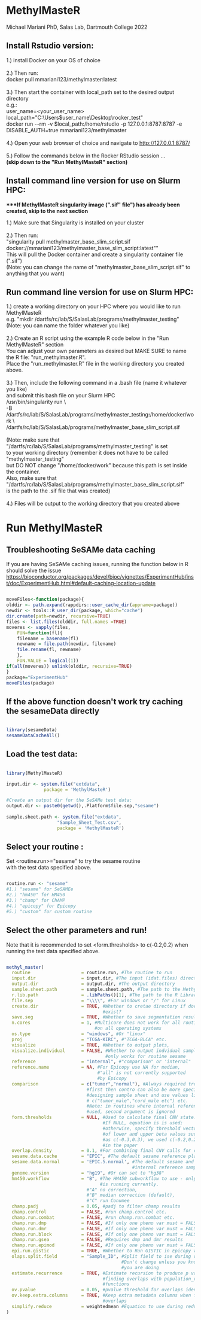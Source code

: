 # MethylMasteR

Michael Mariani PhD, Salas Lab, Dartmouth College 2022

## Install Rstudio version:

1.) install Docker on your OS of choice <br>
<br>
2.) Then run: <br>
    docker pull mmariani123/methylmaster:latest <br>
<br>
3.) Then start the container with local_path set to the desired output directory <br>
    e.g.: <br>
    user_name=<your_user_name> <br>
    local_path="C:\Users\$user_name\Desktop\rocker_test" <br>
    docker run --rm -v $local_path:/home/rstudio -p 127.0.0.1:8787:8787 -e DISABLE_AUTH=true mmariani123/methylmaster <br>
<br>
4.) Open your web browser of choice and navigate to http://127.0.0.1:8787/ <br>
<br>
5.) Follow the commands below in the Rocker RStudio session ... <br>
    <b>(skip down to the "Run MethylMasteR" section)</b> <br>

## Install command line version for use on Slurm HPC:

<b>***If MethylMasteR singularity image (".sif" file") has already been created, skip to the next section </b> <br>

1.) Make sure that Singularity is installed on your cluster <br>
<br>
2.) Then run: <br>
    "singularity pull methylmaster_base_slim_script.sif docker://mmariani123/methylmaster_base_slim_script:latest"" <br>
    This will pull the Docker container and create a singularity container file (".sif") <br>
    (Note: you can change the name of "methylmaster_base_slim_script.sif" to anything that you want) <br>

## Run command line version for use on Slurm HPC:

1.) create a working directory on your HPC where you would like to run MethylMasteR <br>
    e.g. "mkdir /dartfs/rc/lab/S/SalasLab/programs/methylmaster_testing" <br>
    (Note: you can name the folder whatever you like) <br>
<br>
2.) Create an R script using the example R code below in the "Run MethylMasteR" section <br>
    You can adjust your own parameters as desired but MAKE SURE to name the R file: "run_methylmaster.R". <br>
    Place the "run_methylmaster.R" file in the working directory you created above. <br>
<br>
3.) Then, include the following command in a .bash file (name it whatever you like) <br>
    and submit this bash file on your Slurm HPC <br>
    /usr/bin/singularity run \ <br>
    -B /dartfs/rc/lab/S/SalasLab/programs/methylmaster_testing<b>:</b>/home/docker/work \ <br>
    /dartfs/rc/lab/S/SalasLab/programs/methylmaster_base_slim_script.sif <br>
<br>
    (Note: make sure that "/dartfs/rc/lab/S/SalasLab/programs/methylmaster_testing" is set <br>
    to your working directory (remember it does not have to be called "methylmaster_testing" <br>
    but DO NOT change "/home/docker/work" because this path is set inside the container. <br>
    Also, make sure that "/dartfs/rc/lab/S/SalasLab/programs/methylmaster_base_slim_script.sif" <br>
    is the path to the .sif file that was created) <br>
<br>
4.) Files will be output to the working directory that you created above <br>

# Run MethylMasteR

## Troubleshooting SeSAMe data caching

If you are having SeSAMe caching issues, running the function below in R <br>
should solve the issue <br>
https://bioconductor.org/packages/devel/bioc/vignettes/ExperimentHub/inst/doc/ExperimentHub.html#default-caching-location-update <br>

```r

moveFiles<-function(package){
olddir <- path.expand(rappdirs::user_cache_dir(appname=package))
newdir <- tools::R_user_dir(package, which="cache")
dir.create(path=newdir, recursive=TRUE)
files <- list.files(olddir, full.names =TRUE)
moveres <- vapply(files,
    FUN=function(fl){
    filename = basename(fl)
    newname = file.path(newdir, filename)
    file.rename(fl, newname)
    },
    FUN.VALUE = logical(1))
if(all(moveres)) unlink(olddir, recursive=TRUE)
}
package="ExperimentHub"
moveFiles(package)

```

## If the above function doesn't work try caching the sesameData directly

```r

library(sesameData)
sesameDataCacheAll()

```
## Load the test data:

```r

library(MethylMasteR)

input.dir <- system.file("extdata",
              package = 'MethylMasteR')

#Create an output dir for the SeSAMe test data:
output.dir <- paste0(getwd(),.Platform$file.sep,"sesame")
              
sample.sheet.path <- system.file("extdata",
                   "Sample_Sheet_Test.csv",
                   package = 'MethylMasteR')

```

## Select your routine :

Set <routine.run>="sesame" to try the sesame routine <br>
with the test data specified above.

```r

routine.run <- "sesame"
#1.) "sesame" for SeSAMEe
#2.) "hm450" for HM450
#3.) "champ" for ChAMP
#4.) "epicopy" for Epicopy
#5.) "custom" for custom routine

```
## Select the other parameters and run!

Note that it is recommended to set <form.thresholds> to c(-0.2,0.2)
when running the test data specified above.

```r

methyl_master(
  routine                   = routine.run, #The routine to run
  input.dir                 = input.dir, #The input (idat.files) directory
  output.dir                = output.dir, #The output directory
  sample.sheet.path         = sample.sheet.path, #The path to the MethylMasteR sample sheet
  r.lib.path                = .libPaths()[1], #The path to the R Library path
  file.sep                  = "\\\\", #For windows or "/" for Linux
  create.dir                = TRUE, #Whether to cretae directory if does not 
                                    #exist?
  save.seg                  = TRUE, #Whether to save segmentation results
  n.cores                   = 1, #Multicore does not work for all routines 
                                 #on all operating systems
  os.type                   = "windows", #Or "linux"
  proj                      = "TCGA-KIRC", #"TCGA-BLCA" etc.
  visualize                 = TRUE, #Whether to output plots,
  visualize.individual      = FALSE, #Whether to output indvidual sample plots,
                                     #only works for routine sesame
  reference                 = "internal", #"comparison" or 'internal"
  reference.name            = NA, #For Epicopy use NA for median, 
                                  #"all" is not currently supported 
                                  #by Epicopy
  comparison                = c("tumor","normal"), #Always required treatment 
                              #first then contro can also be more specific when 
                              #designing sample sheet and use values like
                              # c("tumor_male","cord_male etc") etc.
                              #Note: in routines where internal reference is 
                              #used, second argument is ignored
  form.thresholds           = NULL, #Used to calculate final CNV state. 
                                    #If NULL, equation is is used;
                                    #otherwise, specify threshold vector 
                                    #of lower and upper beta values such
                                    #as c(-0.3,0.3), we used c(-0.2,0.2) 
                                    #in the paper
  overlap.density           = 0.1, #For combining final CNV calls for confidence
  sesame.data.cache         = "EPIC", #The default sesame reference platform
  sesame.data.normal        = 'EPIC.5.normal', #The default sesame and hm450 
                                               #internal reference samples
  genome.version            = "hg19", #Or can set to "hg38"
  hm450.workflow            = "B", #The HM450 subworkflow to use - only B 
                                   #is running currently.
                              #"A" no correction,
                              #"B" median correction (default),
                              #"C" run Conumee
  champ.padj                = 0.05, #padj to filter champ results
  champ.control             = FALSE, #run champ.control etc.
  champ.run.combat          = FALSE, #run champ.run.combat etc.
  champ.run.dmp             = FALSE, #If only one pheno var must = FALSE
  champ.run.dmr             = FALSE, #If only one pheno var must = FALSE
  champ.run.block           = FALSE, #If only one pheno var must = FALSE
  champ.run.gsea            = FALSE, #Requires dmp and dmr results
  champ.run.epimod          = FALSE, #If only one pheno var must = FALSE
  epi.run.gistic            = TRUE, #Whether to Run GISTIC in Epicopy workflow
  olaps.split.field         = "Sample_ID", #Split field to ise during overlaps
                                           #Don't change unless you know what 
                                           #you are doing
  estimate.recurrence       = TRUE, #Estimate recursion to produce p values when 
                                    #finding overlaps with population_ranges 
                                    #functions
  ov.pvalue                 = 0.05, #pvalue threshold for overlaps identified
  ov.keep.extra.columns     = TRUE, #Keep extra metadata columns when finding 
                                    #overlaps
  simplify.reduce           = weightedmean #Equation to use during reduction
)

```
